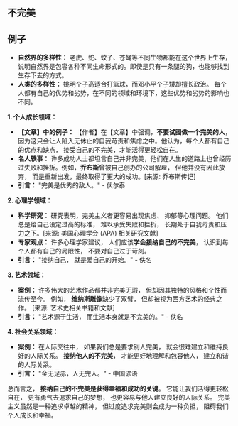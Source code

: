 ## 不完美



## 例子



- **自然界的多样性：** 老虎、蛇、蚊子、苍蝇等不同生物都能在这个世界上生存，说明自然界是包容各种不同生命形式的。即使是只有一条腿的狗，也能够找到生存下去的方式。
- **人类的多样性：**  姚明个子高适合打篮球，而邓小平个子矮却擅长政治。 每个人都有自己的优势和劣势，在不同的领域和环境下，这些优势和劣势的影响也不同。

**1. 个人成长领域：**

- **【文章】中的例子：** 【作者】在【文章】中强调，**不要试图做一个完美的人**，因为这只会让人陷入无休止的自我苛责和焦虑之中。他认为，每个人都有自己的优点和缺点， 接受自己的不完美，才能活得更轻松自在。
- **名人轶事：** 许多成功人士都坦言自己并非完美，他们在人生的道路上也曾经历过失败和挫折。例如，**乔布斯**曾被自己创办的公司解雇， 但他并没有因此放弃， 而是重新出发，最终取得了更大的成功。[来源: 乔布斯传记]
- **引言：** "完美是优秀的敌人。" - 伏尔泰

**2. 心理学领域：**

- **科学研究：** 研究表明，完美主义者更容易出现焦虑、 抑郁等心理问题。 他们总是给自己设定过高的标准， 难以承受失败和挫折， 长期处于自我苛责和压力之下。[来源: 美国心理学会 (APA) 相关研究文献]
- **专家观点：** 许多心理学家建议， 人们应该**学会接纳自己的不完美**， 认识到每个人都有自己的局限性， 不要对自己过于苛刻。
- **引言：** "接纳自己， 就是爱自己的开始。" - 佚名

**3. 艺术领域：**

- **案例：** 许多伟大的艺术作品都并非完美无瑕， 但却因其独特的风格和个性而流传至今。 例如， **维纳斯雕像**缺少了双臂， 但却被视为西方艺术的经典之作。 [来源: 艺术史相关书籍和文献]
- **引言：** "艺术源于生活， 而生活本身就是不完美的。" - 佚名

**4. 社会关系领域：**

- **案例：** 在人际交往中， 如果我们总是要求别人完美， 就会很难建立和维持良好的人际关系。 **接纳他人的不完美**， 才能更好地理解和包容他人， 建立和谐的人际关系。
- **引言：** "金无足赤，人无完人。" - 中国谚语

总而言之， **接纳自己的不完美是获得幸福和成功的关键**。 它能让我们活得更轻松自在， 更有勇气去追求自己的梦想， 也更容易与他人建立良好的人际关系。 完美主义虽然是一种追求卓越的精神， 但过度追求完美则会成为一种负担， 阻碍我们个人成长和幸福。